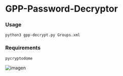 # GPP-Password-Decryptor
### Usage
```python3 gpp-decrypt.py Groups.xml```

### Requirements
```pycryptodome```

![imagen](https://github.com/blu3ming/GPP-Password-Decryptor/assets/25083316/21f113b7-9b9d-43b3-b596-c60ce87df2e5)
